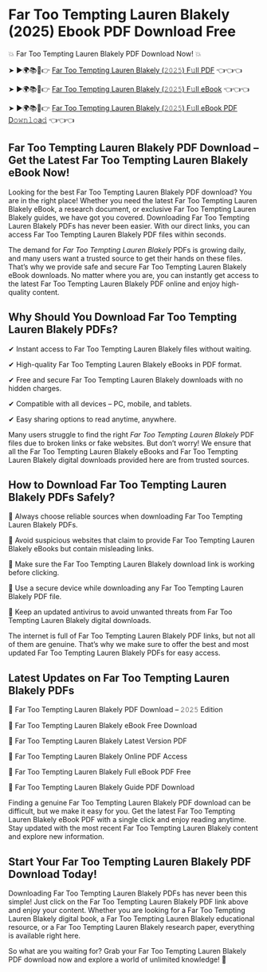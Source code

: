 # Far Too Tempting Lauren Blakely (2025) Ebook PDF Download Free

💥 Far Too Tempting Lauren Blakely PDF Download Now! 💥

➤ ►🌍📚📱👉 [Far Too Tempting Lauren Blakely (𝟸𝟶𝟸𝟻) F𝚞ll PDF](https://getpdf.xyz/far-too-tempting-lauren-blakely) 👈👈👈


➤ ►🌍📚📱👉 [Far Too Tempting Lauren Blakely (𝟸𝟶𝟸𝟻) F𝚞ll eBook](https://getpdf.xyz/far-too-tempting-lauren-blakely) 👈👈👈


➤ ►🌍📚📱👉 [Far Too Tempting Lauren Blakely (𝟸𝟶𝟸𝟻) F𝚞ll eBook PDF D𝚘𝚠𝚗𝚕𝚘a𝚍](https://getpdf.xyz/far-too-tempting-lauren-blakely) 👈👈👈


## Far Too Tempting Lauren Blakely PDF Download – Get the Latest Far Too Tempting Lauren Blakely eBook Now!

Looking for the best Far Too Tempting Lauren Blakely PDF download? You are in the right place! Whether you need the latest Far Too Tempting Lauren Blakely eBook, a research document, or exclusive Far Too Tempting Lauren Blakely guides, we have got you covered. Downloading Far Too Tempting Lauren Blakely PDFs has never been easier. With our direct links, you can access Far Too Tempting Lauren Blakely PDF files within seconds.

The demand for *Far Too Tempting Lauren Blakely* PDFs is growing daily, and many users want a trusted source to get their hands on these files. That’s why we provide safe and secure Far Too Tempting Lauren Blakely eBook downloads. No matter where you are, you can instantly get access to the latest Far Too Tempting Lauren Blakely PDF online and enjoy high-quality content.

## Why Should You Download Far Too Tempting Lauren Blakely PDFs?

✔ Instant access to Far Too Tempting Lauren Blakely files without waiting.

✔ High-quality Far Too Tempting Lauren Blakely eBooks in PDF format.

✔ Free and secure Far Too Tempting Lauren Blakely downloads with no hidden charges.

✔ Compatible with all devices – PC, mobile, and tablets.

✔ Easy sharing options to read anytime, anywhere.

Many users struggle to find the right *Far Too Tempting Lauren Blakely* PDF files due to broken links or fake websites. But don’t worry! We ensure that all the Far Too Tempting Lauren Blakely eBooks and Far Too Tempting Lauren Blakely digital downloads provided here are from trusted sources.

## How to Download Far Too Tempting Lauren Blakely PDFs Safely?

📌 Always choose reliable sources when downloading Far Too Tempting Lauren Blakely PDFs.

📌 Avoid suspicious websites that claim to provide Far Too Tempting Lauren Blakely eBooks but contain misleading links.

📌 Make sure the Far Too Tempting Lauren Blakely download link is working before clicking.

📌 Use a secure device while downloading any Far Too Tempting Lauren Blakely PDF file.

📌 Keep an updated antivirus to avoid unwanted threats from Far Too Tempting Lauren Blakely digital downloads.

The internet is full of Far Too Tempting Lauren Blakely PDF links, but not all of them are genuine. That’s why we make sure to offer the best and most updated Far Too Tempting Lauren Blakely PDFs for easy access.

## Latest Updates on Far Too Tempting Lauren Blakely PDFs

🔹 Far Too Tempting Lauren Blakely PDF Download – 𝟸𝟶𝟸𝟻 Edition

🔹 Far Too Tempting Lauren Blakely eBook Free Download

🔹 Far Too Tempting Lauren Blakely Latest Version PDF

🔹 Far Too Tempting Lauren Blakely Online PDF Access

🔹 Far Too Tempting Lauren Blakely Full eBook PDF Free

🔹 Far Too Tempting Lauren Blakely Guide PDF Download

Finding a genuine Far Too Tempting Lauren Blakely PDF download can be difficult, but we make it easy for you. Get the latest Far Too Tempting Lauren Blakely eBook PDF with a single click and enjoy reading anytime. Stay updated with the most recent Far Too Tempting Lauren Blakely content and explore new information.

## Start Your Far Too Tempting Lauren Blakely PDF Download Today!

Downloading Far Too Tempting Lauren Blakely PDFs has never been this simple! Just click on the Far Too Tempting Lauren Blakely PDF link above and enjoy your content. Whether you are looking for a Far Too Tempting Lauren Blakely digital book, a Far Too Tempting Lauren Blakely educational resource, or a Far Too Tempting Lauren Blakely research paper, everything is available right here.

So what are you waiting for? Grab your Far Too Tempting Lauren Blakely PDF download now and explore a world of unlimited knowledge! 🚀